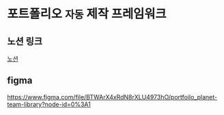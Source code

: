 # 포트폴리오 `자동` 제작 프레임워크

## 노션 링크
[노션](https://dramatic-armchair-97f.notion.site/25345c76333d478cac9fb46fbec3fdc6)


## figma
https://www.figma.com/file/BTWArX4xRdN8rXLU4973hO/portfoilo_planet-team-library?node-id=0%3A1

